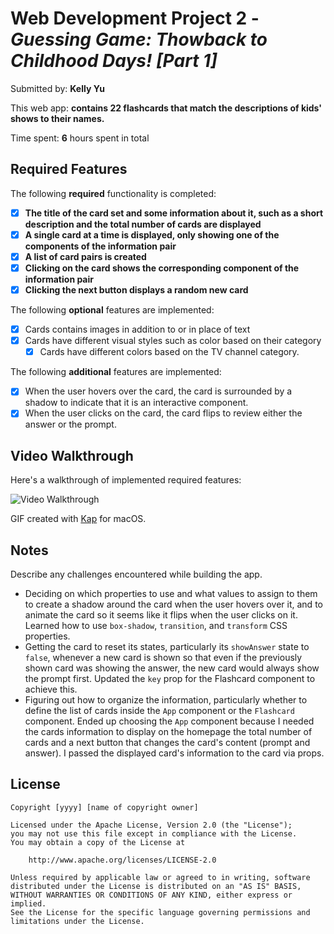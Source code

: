 # Web Development Project 2 - *Guessing Game: Thowback to Childhood Days! [Part 1]*

Submitted by: **Kelly Yu**

This web app: **contains 22 flashcards that match the descriptions of kids' shows to their names.**

Time spent: **6** hours spent in total

## Required Features

The following **required** functionality is completed:

- [x] **The title of the card set and some information about it, such as a short description and the total number of cards are displayed**
- [x] **A single card at a time is displayed, only showing one of the components of the information pair**
- [x] **A list of card pairs is created**
- [x] **Clicking on the card shows the corresponding component of the information pair**
- [x] **Clicking the next button displays a random new card**

The following **optional** features are implemented:

- [x] Cards contains images in addition to or in place of text
- [x] Cards have different visual styles such as color based on their category
  - [x] Cards have different colors based on the TV channel category.

The following **additional** features are implemented:

* [x] When the user hovers over the card, the card is surrounded by a shadow to indicate that it is an interactive component.
* [x] When the user clicks on the card, the card flips to review either the answer or the prompt.

## Video Walkthrough

Here's a walkthrough of implemented required features:

<img src='https://github.com/kellyy8/WEB102-Projects/blob/main/Project2/P2.gif' title='Video Walkthrough' width='' alt='Video Walkthrough' />

GIF created with [Kap](https://getkap.co/) for macOS.

## Notes

Describe any challenges encountered while building the app.
* Deciding on which properties to use and what values to assign to them to create a shadow around the card when the user hovers over it, and to animate the card so it seems like it flips when the user clicks on it. Learned how to use `box-shadow`, `transition`, and `transform` CSS properties.
* Getting the card to reset its states, particularly its `showAnswer` state to `false`, whenever a new card is shown so that even if the previously shown card was showing the answer, the new card would always show the prompt first. Updated the `key` prop for the Flashcard component to achieve this.
* Figuring out how to organize the information, particularly whether to define the list of cards inside the `App` component or the  `Flashcard` component. Ended up choosing the `App` component because I needed the cards information to display on the homepage the total number of cards and a next button that changes the card's content (prompt and answer). I passed the displayed card's information to the card via props.

## License

    Copyright [yyyy] [name of copyright owner]

    Licensed under the Apache License, Version 2.0 (the "License");
    you may not use this file except in compliance with the License.
    You may obtain a copy of the License at

        http://www.apache.org/licenses/LICENSE-2.0

    Unless required by applicable law or agreed to in writing, software
    distributed under the License is distributed on an "AS IS" BASIS,
    WITHOUT WARRANTIES OR CONDITIONS OF ANY KIND, either express or implied.
    See the License for the specific language governing permissions and
    limitations under the License.
